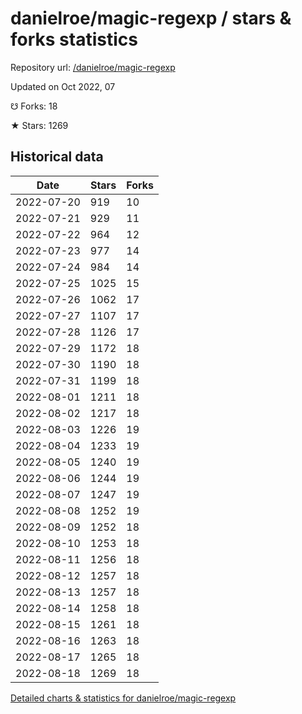 # danielroe/magic-regexp / stars & forks statistics

Repository url: [/danielroe/magic-regexp](https://github.com/danielroe/magic-regexp)

Updated on Oct 2022, 07

☋ Forks: 18

★ Stars: 1269

## Historical data
| Date | Stars | Forks |
|------|-------|-------|
| 2022-07-20 | 919 | 10 | 
| 2022-07-21 | 929 | 11 | 
| 2022-07-22 | 964 | 12 | 
| 2022-07-23 | 977 | 14 | 
| 2022-07-24 | 984 | 14 | 
| 2022-07-25 | 1025 | 15 | 
| 2022-07-26 | 1062 | 17 | 
| 2022-07-27 | 1107 | 17 | 
| 2022-07-28 | 1126 | 17 | 
| 2022-07-29 | 1172 | 18 | 
| 2022-07-30 | 1190 | 18 | 
| 2022-07-31 | 1199 | 18 | 
| 2022-08-01 | 1211 | 18 | 
| 2022-08-02 | 1217 | 18 | 
| 2022-08-03 | 1226 | 19 | 
| 2022-08-04 | 1233 | 19 | 
| 2022-08-05 | 1240 | 19 | 
| 2022-08-06 | 1244 | 19 | 
| 2022-08-07 | 1247 | 19 | 
| 2022-08-08 | 1252 | 19 | 
| 2022-08-09 | 1252 | 18 | 
| 2022-08-10 | 1253 | 18 | 
| 2022-08-11 | 1256 | 18 | 
| 2022-08-12 | 1257 | 18 | 
| 2022-08-13 | 1257 | 18 | 
| 2022-08-14 | 1258 | 18 | 
| 2022-08-15 | 1261 | 18 | 
| 2022-08-16 | 1263 | 18 | 
| 2022-08-17 | 1265 | 18 | 
| 2022-08-18 | 1269 | 18 | 


[Detailed charts & statistics for danielroe/magic-regexp](https://reviewgithub.com/rep/danielroe/magic-regexp)
